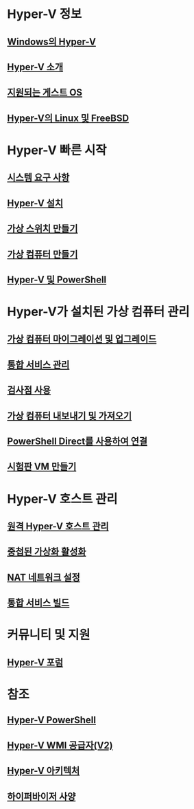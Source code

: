 # Hyper-V 정보
## [Windows의 Hyper-V](./windows_welcome.md)
## [Hyper-V 소개](./about/hyperv_on_windows.md)
## [지원되는 게스트 OS](about/supported_guest_os.md)
## [Hyper-V의 Linux 및 FreeBSD](https://technet.microsoft.com/library/dn531030.aspx)
# Hyper-V 빠른 시작
## [시스템 요구 사항](quick_start/walkthrough_compatibility.md)
## [Hyper-V 설치](quick_start/walkthrough_install.md)
## [가상 스위치 만들기](quick_start/walkthrough_virtual_switch.md)
## [가상 컴퓨터 만들기](quick_start/walkthrough_create_vm.md)
## [Hyper-V 및 PowerShell](quick_start/walkthrough_powershell.md)
# Hyper-V가 설치된 가상 컴퓨터 관리
## [가상 컴퓨터 마이그레이션 및 업그레이드](http://aka.ms/upgradevmconfig)
## [통합 서비스 관리](user_guide/managing_ics.md)
## [검사점 사용](user_guide/checkpoints.md)
## [가상 컴퓨터 내보내기 및 가져오기](user_guide/export_import.md)
## [PowerShell Direct를 사용하여 연결](user_guide/vmsession.md)
## [시험판 VM 만들기](user_guide/create_pre-release_vm.md) 
# Hyper-V 호스트 관리
## [원격 Hyper-V 호스트 관리](user_guide/remote_host_management.md)
## [중첩된 가상화 활성화](user_guide/nesting.md)
## [NAT 네트워크 설정](user_guide/setup_nat_network.md)
## [통합 서비스 빌드](develop/make_mgmt_service.md)
# 커뮤니티 및 지원
## [Hyper-V 포럼](https://social.technet.microsoft.com/Forums/windowsserver/en-US/home?forum=winserverhyperv)
# 참조
## [Hyper-V PowerShell](https://technet.microsoft.com/library/hh848559.aspx)
## [Hyper-V WMI 공급자(V2)](https://msdn.microsoft.com/library/hh850319.aspx)
## [Hyper-V 아키텍처](https://msdn.microsoft.com/en-us/library/cc768520(v=bts.10).aspx)
## [하이퍼바이저 사양](develop/tlfs.md)


<!--HONumber=Jun16_HO4-->


